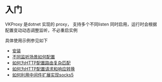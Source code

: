 # 入门

VKProxy 是dotnet 实现的 proxy， 支持多个不同listen 同时启用，运行时会根据配置变动动态调整监听，不必重启实例

具体使用示例参见如下

- [安装](/VKProxy.Doc/docs/install)
- [不同监听场景如何配置](/VKProxy.Doc/docs/howtolisten)
- [如何为HTTP配置路由复杂匹配](/VKProxy.Doc/docs/statement)
- [如何为HTTP配置请求和响应转换](/VKProxy.Doc/docs/transforms)
- [如何利用中间件扩展实现socks5](/VKProxy.Doc/docs/extensibility/socks5)
